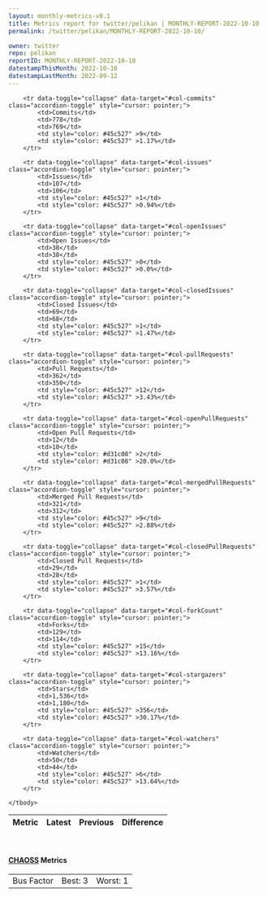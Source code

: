 ```yaml
---
layout: monthly-metrics-v0.1
title: Metrics report for twitter/pelikan | MONTHLY-REPORT-2022-10-10 | 2022-10-10
permalink: /twitter/pelikan/MONTHLY-REPORT-2022-10-10/

owner: twitter
repo: pelikan
reportID: MONTHLY-REPORT-2022-10-10
datestampThisMonth: 2022-10-10
datestampLastMonth: 2022-09-12
---
```



<table class="table table-condensed" style="border-collapse:collapse;">
    <thead>
    <tr>
        <th>Metric</th>
        <th>Latest</th>
        <th>Previous</th>
        <th colspan="2" style="text-align: center;">Difference</th>
    </tr>
    </thead>
    <tbody>

        <tr data-toggle="collapse" data-target="#col-commits" class="accordion-toggle" style="cursor: pointer;">
            <td>Commits</td>
            <td>778</td>
            <td>769</td>
            <td style="color: #45c527" >9</td>
            <td style="color: #45c527" >1.17%</td>
        </tr>
        
        <tr data-toggle="collapse" data-target="#col-issues" class="accordion-toggle" style="cursor: pointer;">
            <td>Issues</td>
            <td>107</td>
            <td>106</td>
            <td style="color: #45c527" >1</td>
            <td style="color: #45c527" >0.94%</td>
        </tr>
        
        <tr data-toggle="collapse" data-target="#col-openIssues" class="accordion-toggle" style="cursor: pointer;">
            <td>Open Issues</td>
            <td>38</td>
            <td>38</td>
            <td style="color: #45c527" >0</td>
            <td style="color: #45c527" >0.0%</td>
        </tr>
        
        <tr data-toggle="collapse" data-target="#col-closedIssues" class="accordion-toggle" style="cursor: pointer;">
            <td>Closed Issues</td>
            <td>69</td>
            <td>68</td>
            <td style="color: #45c527" >1</td>
            <td style="color: #45c527" >1.47%</td>
        </tr>
        
        <tr data-toggle="collapse" data-target="#col-pullRequests" class="accordion-toggle" style="cursor: pointer;">
            <td>Pull Requests</td>
            <td>362</td>
            <td>350</td>
            <td style="color: #45c527" >12</td>
            <td style="color: #45c527" >3.43%</td>
        </tr>
        
        <tr data-toggle="collapse" data-target="#col-openPullRequests" class="accordion-toggle" style="cursor: pointer;">
            <td>Open Pull Requests</td>
            <td>12</td>
            <td>10</td>
            <td style="color: #d31c08" >2</td>
            <td style="color: #d31c08" >20.0%</td>
        </tr>
        
        <tr data-toggle="collapse" data-target="#col-mergedPullRequests" class="accordion-toggle" style="cursor: pointer;">
            <td>Merged Pull Requests</td>
            <td>321</td>
            <td>312</td>
            <td style="color: #45c527" >9</td>
            <td style="color: #45c527" >2.88%</td>
        </tr>
        
        <tr data-toggle="collapse" data-target="#col-closedPullRequests" class="accordion-toggle" style="cursor: pointer;">
            <td>Closed Pull Requests</td>
            <td>29</td>
            <td>28</td>
            <td style="color: #45c527" >1</td>
            <td style="color: #45c527" >3.57%</td>
        </tr>
        
        <tr data-toggle="collapse" data-target="#col-forkCount" class="accordion-toggle" style="cursor: pointer;">
            <td>Forks</td>
            <td>129</td>
            <td>114</td>
            <td style="color: #45c527" >15</td>
            <td style="color: #45c527" >13.16%</td>
        </tr>
        
        <tr data-toggle="collapse" data-target="#col-stargazers" class="accordion-toggle" style="cursor: pointer;">
            <td>Stars</td>
            <td>1,536</td>
            <td>1,180</td>
            <td style="color: #45c527" >356</td>
            <td style="color: #45c527" >30.17%</td>
        </tr>
        
        <tr data-toggle="collapse" data-target="#col-watchers" class="accordion-toggle" style="cursor: pointer;">
            <td>Watchers</td>
            <td>50</td>
            <td>44</td>
            <td style="color: #45c527" >6</td>
            <td style="color: #45c527" >13.64%</td>
        </tr>
        
    </tbody>
</table>
<br>
<h4><a target="_blank" href="https://chaoss.community/">CHAOSS</a> Metrics</h4>

<table class="table table-condensed" style="border-collapse:collapse;">
    <tbody>
        <td>Bus Factor</td>
        <td>Best: 3</td>
        <td>Worst: 1</td>
    </tbody>
</table>
